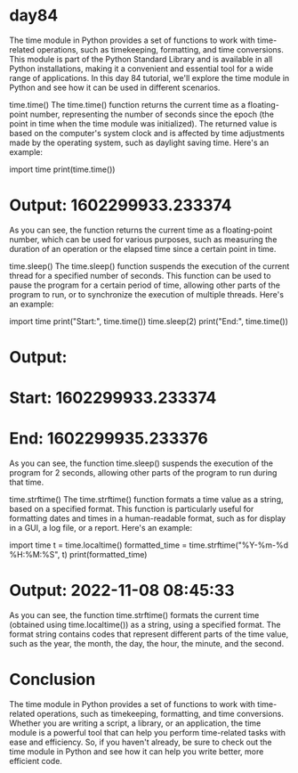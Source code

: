 # day84

<!-- The time Module in Python-->

The time module in Python provides a set of functions to work with time-related operations, such as timekeeping, formatting, and time conversions. This module is part of the Python Standard Library and is available in all Python installations, making it a convenient and essential tool for a wide range of applications. In this day 84 tutorial, we'll explore the time module in Python and see how it can be used in different scenarios.

time.time()
The time.time() function returns the current time as a floating-point number, representing the number of seconds since the epoch (the point in time when the time module was initialized). The returned value is based on the computer's system clock and is affected by time adjustments made by the operating system, such as daylight saving time. Here's an example:

import time
print(time.time())
# Output: 1602299933.233374
As you can see, the function returns the current time as a floating-point number, which can be used for various purposes, such as measuring the duration of an operation or the elapsed time since a certain point in time.

time.sleep()
The time.sleep() function suspends the execution of the current thread for a specified number of seconds. This function can be used to pause the program for a certain period of time, allowing other parts of the program to run, or to synchronize the execution of multiple threads. Here's an example:

import time
print("Start:", time.time())
time.sleep(2)
print("End:", time.time())
# Output:
# Start: 1602299933.233374
# End: 1602299935.233376
As you can see, the function time.sleep() suspends the execution of the program for 2 seconds, allowing other parts of the program to run during that time.

time.strftime()
The time.strftime() function formats a time value as a string, based on a specified format. This function is particularly useful for formatting dates and times in a human-readable format, such as for display in a GUI, a log file, or a report. Here's an example:

import time
t = time.localtime()
formatted_time = time.strftime("%Y-%m-%d %H:%M:%S", t)
print(formatted_time)
# Output: 2022-11-08 08:45:33
As you can see, the function time.strftime() formats the current time (obtained using time.localtime()) as a string, using a specified format. The format string contains codes that represent different parts of the time value, such as the year, the month, the day, the hour, the minute, and the second.


# Conclusion
The time module in Python provides a set of functions to work with time-related operations, such as timekeeping, formatting, and time conversions. Whether you are writing a script, a library, or an application, the time module is a powerful tool that can help you perform time-related tasks with ease and efficiency. So, if you haven't already, be sure to check out the time module in Python and see how it can help you write better, more efficient code.